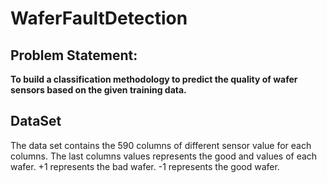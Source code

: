 # WaferFaultDetection

## Problem Statement:

**To build a classification methodology to predict the quality of wafer sensors based on the given training data.**

## DataSet

 The data set contains the 590 columns of different sensor value for each columns. The last columns values represents the good and values of each wafer.
 +1 represents the bad wafer.
 -1 represents the good wafer.
